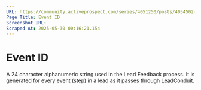 ```yaml
---
URL: https://community.activeprospect.com/series/4051250/posts/4054502-activeprospect-product-glossary
Page Title: Event ID
Screenshot URL: 
Scraped At: 2025-05-30 00:16:21.154
---
```


# Event ID

A 24 character alphanumeric string used in the Lead Feedback process. It is generated for every event (step) in a lead as it passes through LeadConduit.